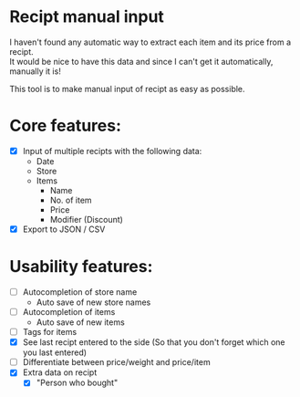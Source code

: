 # Recipt manual input

I haven't found any automatic way to extract each item and its price from a recipt.  
It would be nice to have this data and since I can't get it automatically, manually it is!  

This tool is to make manual input of recipt as easy as possible.

# Core features:
 - [x] Input of multiple recipts with the following data:
   - Date
   - Store
   - Items
   	 - Name
   	 - No. of item
   	 - Price
   	 - Modifier (Discount) 
 - [x] Export to JSON / CSV

# Usability features:
 - [ ] Autocompletion of store name
   - Auto save of new store names
 - [ ] Autocompletion of items
   - Auto save of new items
 - [ ] Tags for items
 - [x] See last recipt entered to the side (So that you don't forget which one you last entered)
 - [ ] Differentiate between price/weight and price/item
 - [x] Extra data on recipt
   - [x] "Person who bought"